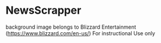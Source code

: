 # NewsScrapper
background image belongs to Blizzard Entertainment (https://www.blizzard.com/en-us/)
For instructional Use only
